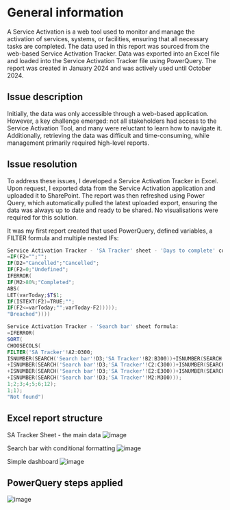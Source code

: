 # General information
A Service Activation is a web tool used to monitor and manage the activation of services, systems, or facilities, ensuring that all necessary tasks are completed. The data used in this report was sourced from the web-based Service Activation Tracker. Data was exported into an Excel file and loaded into the Service Activation Tracker file using PowerQuery. The report was created in January 2024 and was actively used until October 2024.
## Issue description
Initially, the data was only accessible through a web-based application. However, a key challenge emerged: not all stakeholders had access to the Service Activation Tool, and many were reluctant to learn how to navigate it. Additionally, retrieving the data was difficult and time-consuming, while management primarily required high-level reports.
## Issue resolution
To address these issues, I developed a Service Activation Tracker in Excel. Upon request, I exported data from the Service Activation application and uploaded it to SharePoint. The report was then refreshed using Power Query, which automatically pulled the latest uploaded export, ensuring the data was always up to date and ready to be shared. No visualisations were required for this solution.

It was my first report created that used PowerQuery, defined variables, a FILTER formula and multiple nested IFs:
```PowerShell
Service Activation Tracker - 'SA Tracker' sheet - 'Days to complete' column formula:
=IF(F2="";"";
IF(D2="Cancelled";"Cancelled";
IF(F2=0;"Undefined";
IFERROR(
IF(M2>80%;"Completed";
ABS(
LET(varToday;$T$1;
IF(ISTEXT(F2)=TRUE;"";
IF(F2<=varToday;"";varToday-F2)))));
"Breached"))))

Service Activation Tracker - 'Search bar' sheet formula:
=IFERROR(
SORT(
CHOOSECOLS(
FILTER('SA Tracker'!A2:O300;
ISNUMBER(SEARCH('Search bar'!D3;'SA Tracker'!B2:B300))+ISNUMBER(SEARCH('Search bar'!D3;'SA Tracker'!A2:A300))
+ISNUMBER(SEARCH('Search bar'!D3;'SA Tracker'!C2:C300))+ISNUMBER(SEARCH('Search bar'!D3;'SA Tracker'!D2:D300))
+ISNUMBER(SEARCH('Search bar'!D3;'SA Tracker'!E2:E300))+ISNUMBER(SEARCH('Search bar'!D3;'SA Tracker'!F2:F300))
+ISNUMBER(SEARCH('Search bar'!D3;'SA Tracker'!M2:M300)));
1;2;3;4;5;6;12);
1;1);
"Not found")
```

## Excel report structure
SA Tracker Sheet - the main data
![image](https://github.com/user-attachments/assets/6933b04f-6a7b-42be-a7d8-f245b46db6c1)



Search bar with conditional formatting
![image](https://github.com/user-attachments/assets/d6f6318c-e4e4-45c0-80fc-579b5ed007e0)



Simple dashboard
![image](https://github.com/user-attachments/assets/3f7e197b-7303-4dc3-b70d-c348d7822e9f)


## PowerQuery steps applied

![image](https://github.com/user-attachments/assets/91549f4a-181d-43e9-af87-a24ed14aebc1)


